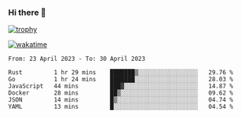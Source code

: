 ### Hi there 👋

[![trophy](https://github-profile-trophy.vercel.app/?username=cxnky&theme=dracula)](https://github.com/ryo-ma/github-profile-trophy)

[![wakatime](https://wakatime.com/badge/user/1c39c599-5497-41b9-a5be-2c4676e7fd23.svg)](https://wakatime.com/@1c39c599-5497-41b9-a5be-2c4676e7fd23)
<!--START_SECTION:waka-->

```text
From: 23 April 2023 - To: 30 April 2023

Rust         1 hr 29 mins    ███████▒░░░░░░░░░░░░░░░░░   29.76 %
Go           1 hr 24 mins    ███████░░░░░░░░░░░░░░░░░░   28.03 %
JavaScript   44 mins         ███▓░░░░░░░░░░░░░░░░░░░░░   14.87 %
Docker       28 mins         ██▒░░░░░░░░░░░░░░░░░░░░░░   09.62 %
JSON         14 mins         █▒░░░░░░░░░░░░░░░░░░░░░░░   04.74 %
YAML         13 mins         █░░░░░░░░░░░░░░░░░░░░░░░░   04.54 %
```

<!--END_SECTION:waka-->
